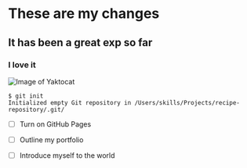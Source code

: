 
<h1>These are my changes</h1>
<h2>It has been a great exp so far</h2>
<h3>I love it</h3>

![Image of Yaktocat](https://octodex.github.com/images/yaktocat.png)


```
$ git init
Initialized empty Git repository in /Users/skills/Projects/recipe-repository/.git/
```

- [ ] Turn on GitHub Pages
- [ ] Outline my portfolio
- [ ] Introduce myself to the world

